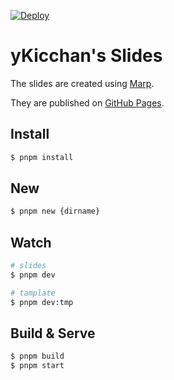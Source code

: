 [![Deploy](https://github.com/yKicchan/slides/actions/workflows/deploy.yml/badge.svg)](https://github.com/yKicchan/slides/actions/workflows/deploy.yml)

# yKicchan's Slides

The slides are created using [Marp](https://marp.app/).

They are published on [GitHub Pages](https://ykicchan.github.io/slides/).

## Install

```sh
$ pnpm install
```

## New

```sh
$ pnpm new {dirname}
```

## Watch

```sh
# slides
$ pnpm dev

# tamplate
$ pnpm dev:tmp
```

## Build & Serve

```sh
$ pnpm build
$ pnpm start
```
